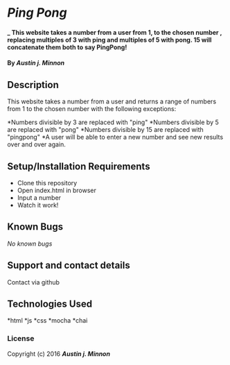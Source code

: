# _Ping Pong_

#### _ This website takes a number from a user from 1, to the chosen number , replacing multiples of 3 with ping and multiples of 5 with pong. 15 will concatenate them both to say PingPong!

#### By _Austin j. Minnon_

## Description

This website takes a number from a user and returns a range of numbers from 1 to the chosen number with the following exceptions:

*Numbers divisible by 3 are replaced with "ping"
*Numbers divisible by 5 are replaced with "pong"
*Numbers divisible by 15 are replaced with "pingpong"
*A user will be able to enter a new number and see new results over and over again.

## Setup/Installation Requirements

* Clone this repository
* Open index.html in browser
* Input a number
* Watch it work!

## Known Bugs

_No known bugs_

## Support and contact details

Contact via github

## Technologies Used

*html
*js
*css
*mocha
*chai

### License

Copyright (c) 2016 **_Austin j. Minnon_**
